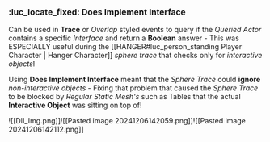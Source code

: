 


### :luc_locate_fixed: Does Implement Interface

Can be used in **Trace** or *Overlap* styled events to query if the *Queried Actor* contains a specific *Interface* and return a **Boolean** answer - This was ESPECIALLY useful during the [[HANGER#luc_person_standing Player Character | Hanger Character]] *sphere trace* that checks only for *interactive objects*!

Using **Does Implement Interface** meant that the *Sphere Trace* could **ignore** *non-interactive objects* - Fixing that problem that caused the *Sphere Trace* to be blocked by *Regular Static Mesh's* such as Tables that the actual **Interactive Object** was sitting on top of!


![[DII_Img.png]]![[Pasted image 20241206142059.png]]![[Pasted image 20241206142112.png]]